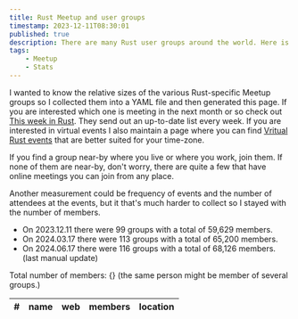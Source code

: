 ```yaml
---
title: Rust Meetup and user groups
timestamp: 2023-12-11T08:30:01
published: true
description: There are many Rust user groups around the world. Here is the full list with location and the number of members.
tags:
    - Meetup
    - Stats
---
```


I wanted to know the relative sizes of the various Rust-specific Meetup groups so I collected them into a YAML file and then generated this page.
If you are interested which one is meeting in the next month or so check out [This week in Rust](https://this-week-in-rust.org/).
They send out an up-to-date list every week. If you are interested in virtual events I also maintain a page where you can find
[Vritual Rust events](https://events.code-maven.com/) that are better suited for your time-zone.

If you find a group near-by where you live or where you work, join them. If none of them are near-by, don't worry, there are quite a few that have
online meetings you can join from any place.

Another measurement could be frequency of events and the number of attendees at the events, but it that's much harder to collect so I stayed with
the number of members.

* On 2023.12.11 there were 99 groups with a total of 59,629 members.
* On 2024.03.17 there were 113 groups with a total of 65,200 members.
* On 2024.06.17 there were 116 groups with a total of 68,126 members. (last manual update)

Total number of members: {} (the same person might be member of several groups.)

| # | name | web | members | location |
| - | ---- | --- | ------- | -------- |
